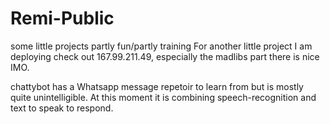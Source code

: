 # Remi-Public

some little projects partly fun/partly training
For another little project I am deploying check out 167.99.211.49, especially the madlibs part there is nice IMO.

chattybot has a Whatsapp message repetoir to learn from but is mostly quite unintelligible.
At this moment it is combining speech-recognition and text to speak to respond. 
